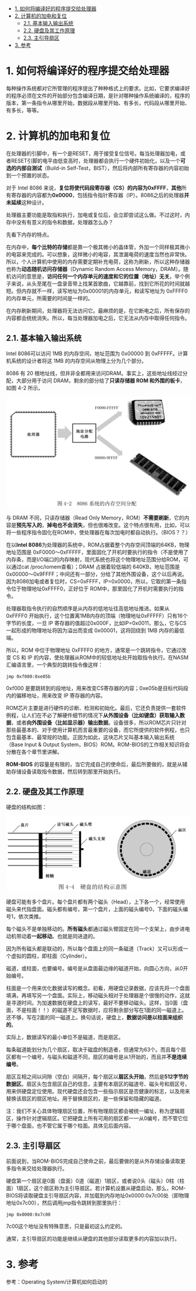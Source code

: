 
<!-- @import "[TOC]" {cmd="toc" depthFrom=1 depthTo=6 orderedList=false} -->

<!-- code_chunk_output -->

- [1. 如何将编译好的程序提交给处理器](#1-如何将编译好的程序提交给处理器)
- [2. 计算机的加电和复位](#2-计算机的加电和复位)
  - [2.1. 基本输入输出系统](#21-基本输入输出系统)
  - [2.2. 硬盘及其工作原理](#22-硬盘及其工作原理)
  - [2.3. 主引导扇区](#23-主引导扇区)
- [3. 参考](#3-参考)

<!-- /code_chunk_output -->

# 1. 如何将编译好的程序提交给处理器

每种操作系统都对它所管理的程序提出了种种格式上的要求。比如，它要求编译好的程序必须在文件的开始部分包含编译日期，是针对哪种操作系统编译的，程序的版本，第一条指令从哪里开始，数据段从哪里开始、有多长，代码段从哪里开始、有多长，等等。

# 2. 计算机的加电和复位

在处理器的引脚中，有一个是RESET，用于接受复位信号。每当处理器加电，或者RESET引脚的电平由低变高时，处理器都会执行一个硬件初始化，以及一个**可选的内部自测试**（Build-in Self-Test，BIST），然后将内部所有寄存器的内容初始到一个预置的状态。

对于 Intel 8086 来说，**复位将使代码段寄存器（CS）的内容为0xFFFF**，**其他**所有寄存器的内容都为**0x0000**，包括指令指针寄存器（IP）。8086之后的处理器**并未延续**这种设计。

处理器主要功能是取指和执行，加电或复位后，会立即尝试这么做。不过这时，内存中没有有意义的指令和数据，处理器怎么办？

先看下内存的特点。

在内存中，**每个比特的存储**都是靠一个极其微小的晶体管，外加一个同样极其微小的电容来完成的。可以想象，这样微小的电容，其泄漏电荷的速度当然也非常快。所以，个人计算机中使用的内存需要定期补充电荷，这称为刷新，所以这种存储器也称为**动态随机访问存储器**（Dynamic Random Access Memory，DRAM）。随机访问的意思是，**访问任何一个内存单元的速度和它的位置（地址）无关**。举个例子来说，从头至尾在一盘录音带上找某首歌曲，它越靠前，找到它所花的时间就越短。但内存就不一样，读写地址为0x00001的内存单元，和读写地址为 0xFFFF0 的内存单元，所需要的时间是一样的。

在内存刷新期间，处理器将无法访问它。最麻烦的是，在它断电之后，所有保存的内容都会统统消失。所以，每当处理器加电之后，它无法从内存中取得任何指令。

## 2.1. 基本输入输出系统

Intel 8086可以访问 1MB 的内存空间，地址范围为 0x00000 到 0xFFFFF。计算机系统的设计者将这 1MB 的内存空间从物理上分为几个部分。

8086 有 20 根地址线，但并非全都用来访问DRAM。事实上，这些地址线经过分配，大部分用于访问 DRAM，剩余的部分给了**只读存储器 ROM 和外围的板卡**，如图 4-2 所示。

![config](images/1.png)

与 DRAM 不同，只读存储器（Read Only Memory，ROM）**不需要刷新**，它的内容是**预先写入的**，**掉电也不会消失**，但也很难改变。这个特点很有用，比如，可以将一些程序指令固化在ROM中，使处理器在每次加电时都自动执行。（BIOS？？）

在以**Intel 8086**为处理器的系统中，ROM占据着整个内存空间顶端的64KB，物理地址范围是 0xF0000～0xFFFFF，里面固化了开机时要执行的指令（不是使用了内存条，而是I/O端口的内存映射，现代系统也将这个物理地址范围分给ROM，可以通过cat /proc/iomem查看）；DRAM 占据着较低端的 640KB，地址范围是 0x00000～0x9FFFF；中间还有一部分，分给了其他外围设备，这个以后再说。因为8086加电或者复位时，CS=0xFFFF，IP=0x0000，所以，它取的第一条指令位于物理地址0xFFFF0，正好位于 ROM中，那里固化了开机时需要执行的指令。

处理器取指令执行的自然顺序是从内存的低地址往高低地址推进。如果从 0xFFFF0 开始执行，这个位置离1MB内存的顶端（物理地址0xFFFFF）只有16个字节的长度，一旦 IP 寄存器的值超过0x000F，比如IP=0x0011，那么，它与CS一起形成的物理地址将因为溢出而变成 0x00001，这将回绕到 1MB 内存的最低端。

所以，ROM 中位于物理地址 0xFFFF0 的地方，通常是一个跳转指令，它通过改变 CS 和 IP 的内容，使处理器从ROM中的较低地址处开始取指令执行。在NASM汇编语言里，一个典型的跳转指令像这样：

```
jmp 0xf000:0xe05b
```

0xf000 是要跳转到的段地址，用来改变CS寄存器的内容；0xe05b是目标代码段内的偏移地址，用来改变 IP 寄存器的内容。

ROM芯片主要是进行硬件的诊断、检测和初始化。最后，它还负责提供一套软件例程，让人们在不必了解硬件细节的情况下**从外围设备（比如键盘）获取输入数据**，或者**向外围设备（比如显示器）输出数据**。设备很多，所以ROM芯片只针对那些最基本的、对于使用计算机而言最重要的设备，而它所提供的软件例程，也只包含最基本、最常规的功能。正因为如此，这块芯片又叫基本输入输出系统（Base Input & Output System，BIOS）ROM。ROM-BIOS的工作相关知识将会分散在各个章节里讲解。

**ROM-BIOS** 的容量是有限的，当它完成自己的使命后，最后所要做的，就是从辅助存储设备读取指令数据，然后转到那里开始执行。

## 2.2. 硬盘及其工作原理

硬盘的结构如图：

![config](images/2.png)

硬盘可能有多个盘片。每个盘片都有两个磁头（Head），上下各一个，经常使用磁头来代指盘面。磁头都有编号，第一个盘片，上面的磁头编号0，下面的磁头编号1，依次类推。

每个磁头不是单独移动的。**所有磁头**都通过磁头臂固定在同一个支架上，由步进电动机带动着**一起移动**。也就是同进退的。

因为所有磁头都是联动的，所以每个盘面上的同一条磁道（Track）又可以形成一个虚拟的圆柱，即柱面（Cylinder）。

磁道，或柱面，也要编号。编号是从盘面最边缘的磁道开始，向圆心方向，从0开始编号。

柱面是一个用来优化数据读写的概念。初看，用硬盘记录数据，应该先将一个盘面填满，再填写另一个盘面。实际上，移动磁头相对于处理器是个很慢的动作，这就是寻道时间。为加速数据在硬盘上的读写，最好不要移动磁头。这样，当0面（盘面，不是柱面！！）的磁道不足写数据时，应将剩余部分写在1面的同一磁道上。还不够，写在2面的同一磁道上。换句话说，硬盘上，**数据访问是以柱面来组织的**。

实际上，数据读写的最小单位不是磁道，而是扇区。

每条磁道能划分为几个扇区，取决于磁盘的制造者，但通常为63个。而且每个扇区都有一个编号，与磁头和磁道不同，扇区的编号是从1开始的，而且并**不是连续编号**。

扇区互相之间以间隙（空白）间隔开，每个扇区以**扇区头开始**，然后是**512字节的数据区**。扇区头包含扇区自己的信息，主要有本扇区的磁道号、磁头号和扇区号，用来供硬盘定位使用。现代硬盘还会包含一些指示扇区是否健康的标志，以及用来替换该扇区的扇区地址。用于替换扇区的，是一些保留和隐藏的磁道。

注：我们不关心具体物理扇区位置，所有物理扇区都会被统一编址，称为逻辑扇区，操作针对逻辑扇区。它把硬盘上所有可用的扇区都一一从0编号，而不管它位于哪个盘面，也不管它属于哪个柱面。具体见后面内容。

## 2.3. 主引导扇区

前面说到，当ROM-BIOS完成自己使命之前，最后要做的是从外存储设备读取更多指令来交给处理器执行。

硬盘第一个扇区是0面（盘面）0道（磁道）1扇区，或者说0头（磁头）0柱（柱面）1扇区，这个扇区称为主引导扇区。若计算机设置从硬盘启动，那么，ROM-BIOS将读取硬盘主引导扇区内容，并加载到内存地址0x0000:0x7c00处（即物理地址0x7c00），然后调用jmp指令跳转到那里执行：

```
jmp 0x0000:0x7c00
```

7c00这个地址没有特殊意思，只是最初这么约定的。

通常，主引导扇区的功能是继续从硬盘的其他部分读取更多的内容加以执行。

# 3. 参考

参考：Operating System/计算机如何启动的